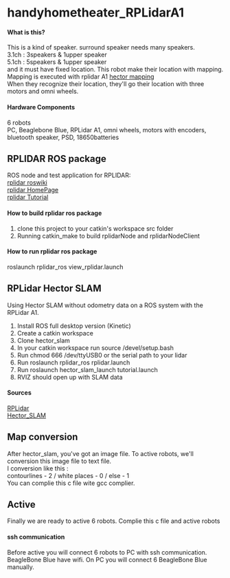 # handyhometheater_RPLidarA1
#### What is this?
This is a kind of speaker. surround speaker needs many speakers.  
3.1ch : 3speakers & 1upper speaker  
5.1ch : 5speakers & 1upper speaker  
and it must have fixed location. This robot make their location with mapping.  
Mapping is executed with rplidar A1 [hector mapping](https://github.com/NickL77/RPLidar_Hector_SLAM/tree/master/rplidar_ros)  
When they recognize their location, they'll go their location with three motors and omni wheels.  
#### Hardware Components
6 robots  
PC, Beaglebone Blue, RPLidar A1, omni wheels, motors with encoders, bluetooth speaker, PSD, 18650batteries  

## RPLIDAR ROS package
ROS node and test application for RPLIDAR:  
[rplidar roswiki](http://wiki.ros.org/rplidar)  
[rplidar HomePage](http://www.slamtec.com/en/Lidar)  
[rplidar Tutorial](https://github.com/robopeak/rplidar_ros/wiki)  

#### How to build rplidar ros package 
1) clone this project to your catkin's workspace src folder  
2) Running catkin_make to build rplidarNode and rplidarNodeClient  

#### How to run rplidar ros package
roslaunch rplidar_ros view_rplidar.launch  

## RPLidar Hector SLAM
Using Hector SLAM without odometry data on a ROS system with the RPLidar A1.  
1. Install ROS full desktop version (Kinetic)  
2. Create a catkin workspace  
3. Clone hector_slam  
4. In your catkin workspace run source /devel/setup.bash  
5. Run chmod 666 /dev/ttyUSB0 or the serial path to your lidar  
6. Run roslaunch rplidar_ros rplidar.launch  
7. Run roslaunch hector_slam_launch tutorial.launch  
8. RVIZ should open up with SLAM data  

#### Sources
[RPLidar](https://github.com/robopeak/rplidar_ros)  
[Hector_SLAM](https://github.com/tu-darmstadt-ros-pkg/hector_slam)  

## Map conversion
After hector_slam, you've got an image file. To active robots, we'll conversion this image file to text file.  
I conversion like this :  
contourlines - 2 / white places - 0 / else - 1  
You can complie this c file wite gcc complier.  

## Active
Finally we are ready to active 6 robots. Complie this c file and active robots  
#### ssh communication
Before active you will connect 6 robots to PC with ssh communication.  
BeagleBone Blue have wifi. On PC you will connect 6 BeagleBone Blue manually.

